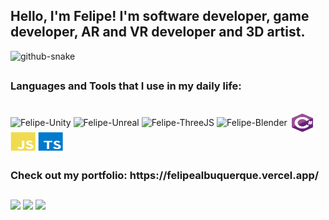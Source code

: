 ## Hello, I'm Felipe! I'm software developer, game developer, AR and VR developer and 3D artist.

<picture>
  <source media="(prefers-color-scheme: dark)" srcset="https://raw.githubusercontent.com/platane/snk/output/github-contribution-grid-snake-dark.svg" />
  <source media="(prefers-color-scheme: light)" srcset="https://raw.githubusercontent.com/platane/snk/output/github-contribution-grid-snake.svg" />
  <img alt="github-snake" src="github-snake.svg" />
</picture>

  ##

<h3 align="left">Languages ​​and Tools that I use in my daily life:</h3>
<div style="display: inline_block"><br>
  <img align="center" alt="Felipe-Unity" height="40" width="40" src="https://www.vectorlogo.zone/logos/unity3d/unity3d-icon.svg">
  <img align="center" alt="Felipe-Unreal" height="40" width="40" src="https://raw.githubusercontent.com/kenangundogan/fontisto/036b7eca71aab1bef8e6a0518f7329f13ed62f6b/icons/svg/brand/unreal-engine.svg">
  <img align="center" alt="Felipe-ThreeJS" height="30" width="40" src="https://global.discourse-cdn.com/standard17/uploads/threejs/original/2X/e/e4f86d2200d2d35c30f7b1494e96b9595ebc2751.png">
  <img align="center" alt="Felipe-Blender" height="30" width="40" src="https://upload.wikimedia.org/wikipedia/commons/thumb/0/0c/Blender_logo_no_text.svg/2503px-Blender_logo_no_text.svg.png">
  <img align="center" alt="Felipe-Csharp" height="30" width="40" src="https://raw.githubusercontent.com/devicons/devicon/master/icons/csharp/csharp-original.svg">
  <img align="center" alt="Felipe-Js" height="30" width="40" src="https://raw.githubusercontent.com/devicons/devicon/master/icons/javascript/javascript-plain.svg">
  <img align="center" alt="Felipe-Ts" height="30" width="40" src="https://raw.githubusercontent.com/devicons/devicon/master/icons/typescript/typescript-plain.svg">
</div>

  ##
  <h3 align="left">Check out my portfolio: https://felipealbuquerque.vercel.app/ </h3>
  
  ##
  <a href="https://www.linkedin.com/in/felipe-albuquerque-de-carvalho-8b255122a" target="_blank"><img src="https://img.shields.io/badge/-LinkedIn-%230077B5?style=for-the-badge&logo=linkedin&logoColor=white" target="_blank"></a>
  <a href = "mailto:felipeqwe65@gmail.com"><img src="https://img.shields.io/badge/-Gmail-%23333?style=for-the-badge&logo=gmail&logoColor=white" target="_blank"></a> 
  <a href="https://www.instagram.com/felipealbuquerq_" target="_blank"><img src="https://img.shields.io/badge/-Instagram-%23E4405F?style=for-the-badge&logo=instagram&logoColor=white" target="_blank"></a> 
  
</div>
